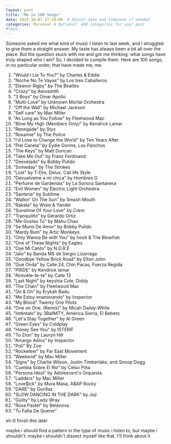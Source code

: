 ```yaml
---
layout: post
title: "Me in 100 Songs"
date: 2025-10-07 17:10:00  # Adjust date and timezone if needed
categories: Personal # Optional: Add categories for your post
#tags:
---
```


Someone asked me what kind of music I listen to last week, and I struggled to give them a straight answer. My taste has always been a bit all over the place. But the question stuck with me and got me thinking: what songs have truly shaped who I am? So, I decided to compile them. Here are 100 songs, in no particular order, that have made me, me.

1. "Would I Lie To You?" by Charles & Eddie
2. "Noche No Te Vayas" by Los tres Caballeros
3. "Eleanor Rigby" by The Beatles
4. "Crazy" by Aerosmith
5. "3 Boys" by Omar Apollo
6. "Multi-Love" by Unknown Mortal Orchestra
7. "Off the Wall" by Michael Jackson
8. "Self care" by Mac Miller 
9. "As Long as You Follow" by Fleetwood Mac
10. "Blow My High (Members Only)" by Kendrick Lamar
11. "Renegade" by Styx
12. "Roxanne" by The Police
13. "I'd Love to Change the World" by Ten Years After
14. "Piel Canela" by Eydie Gorme, Los Panchos
15. "The Keys" by Matt Duncan
16. "Take Me Out" by Franz Ferdinand
17. "Desvelado" by Bobby Pulido
18. "Someday" by The Strokes
19. "Lost" by T-Dre, Delux, Cali life Style
20. "Devuelveme a mi chica" by Hombres G
21. "Perfume de Gardenias" by La Sonora Santanera
22. "Evil Women" by Electric Light Orchestra 
23. "Santeria" by Sublime
24. "Walkin' On The Sun" by Smash Mouth 
25. "Rakata" by Wisin & Yandel
26. "Sunshine Of Your Love" by Crem
27. "Tranquilito" by Gerardo Ortiz 
28. "Me Gustas Tu" by Manu Chao
29. "Se Murio De Amor" by Bobby Pulido
30. "Mardy Bum" by Artic Monkeys 
31. "Only Wanna Be with You" by hooti & The Blowfish
32. "One of These Nights" by Eagles 
33. "Oye Mi Canto" by N.O.R.E
34. "Jalo" by Banda MS de Sergio Lizarraga 
35. "Goodbye Yellow Brick Road" by Elton John
36. "Que Onda" by Calle 24, Chin Pacas, Fuerza Regida 
37. "PRIDE" by Kendrick lamar
38. "Atrevete-te-te" by Calle 13
39. "Last Night" by keyshia Cole, Diddy 
40. "The Chain"  by Fleetwood Mac 
41. "On & On" by Erykah Badu
42. "Me Estoy enamorando" by Inspector
43. "My Blood" Twenty One Pilots 
44. "One on One. (Remix)" by Micah Dailey-White
45. "Inténtalo" by 3BallMTY, América Sierra, El Bebeto
46. "Let's Stay Together" by Al Green
47. "Green Eyes" by Coldplay
48. "Honey See You" by ISTERIF 
49. "To Zion" by Lauryn Hill 
50. "Amargo Adios" by Inspector
51. "Poli" By Zoe
52. "Rocketeer" by Far East Movement 
53. "Weekend" by Mac Miller
54. "Signs" by Charlie Wilson, Justin Timberlake, and Snoop Dogg
55. "Cumbia Sobre El Río" by Celso Piña
56. "Persona Ideal" by Adolescent's Orquesta
57. "Ladders" by Mac Miller
58. "Love$ick" by Mura Masa, A$AP Rocky
59. "DARE" by Gorillaz
60. "SLOW DANCING IN THE DARK" by Joji
61. "Guilty" by Lady Wray
62. "Rosa Pastel" by Belanova
63. "Tu Falta De Querer" 


 eh ill finish this later

maybe i should find a pattern in the type of music i listen to, but maybe i shouldn't. maybe i shouldn't dissect myself like that. I'll think about it 
